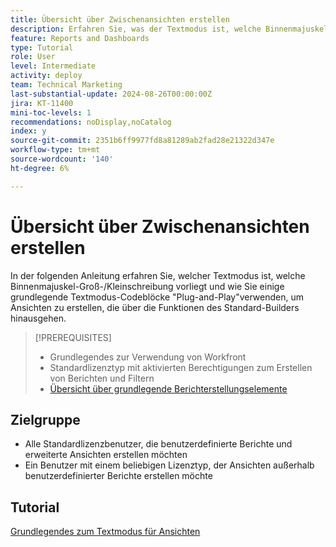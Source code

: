 ```yaml
---
title: Übersicht über Zwischenansichten erstellen
description: Erfahren Sie, was der Textmodus ist, welche Binnenmajuskel-Groß-/Kleinschreibung ist und wie Sie einige grundlegende Textmodus-Codeblöcke "Plug and Play"verwenden, um Ansichten zu erstellen, die über die Funktionen des Standard-Builders hinausgehen.
feature: Reports and Dashboards
type: Tutorial
role: User
level: Intermediate
activity: deploy
team: Technical Marketing
last-substantial-update: 2024-08-26T00:00:00Z
jira: KT-11400
mini-toc-levels: 1
recommendations: noDisplay,noCatalog
index: y
source-git-commit: 2351b6ff9977fd8a81289ab2fad28e21322d347e
workflow-type: tm+mt
source-wordcount: '140'
ht-degree: 6%

---
```



# Übersicht über Zwischenansichten erstellen

In der folgenden Anleitung erfahren Sie, welcher Textmodus ist, welche Binnenmajuskel-Groß-/Kleinschreibung vorliegt und wie Sie einige grundlegende Textmodus-Codeblöcke &quot;Plug-and-Play&quot;verwenden, um Ansichten zu erstellen, die über die Funktionen des Standard-Builders hinausgehen.

>[!PREREQUISITES]
>
>* Grundlegendes zur Verwendung von Workfront
>* Standardlizenztyp mit aktivierten Berechtigungen zum Erstellen von Berichten und Filtern
>* [Übersicht über grundlegende Berichterstellungselemente](https://experienceleague.adobe.com/?recommended=Workfront-U-1-2022.1.reporting&amp;lang=de)

## Zielgruppe

* Alle Standardlizenzbenutzer, die benutzerdefinierte Berichte und erweiterte Ansichten erstellen möchten
* Ein Benutzer mit einem beliebigen Lizenztyp, der Ansichten außerhalb benutzerdefinierter Berichte erstellen möchte


## Tutorial

[Grundlegendes zum Textmodus für Ansichten](basic-text-mode-for-views.md)


